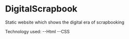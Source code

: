 # DigitalScrapbook
Static website which shows the digital era of scrapbooking

Technology used:
--Html
--CSS
